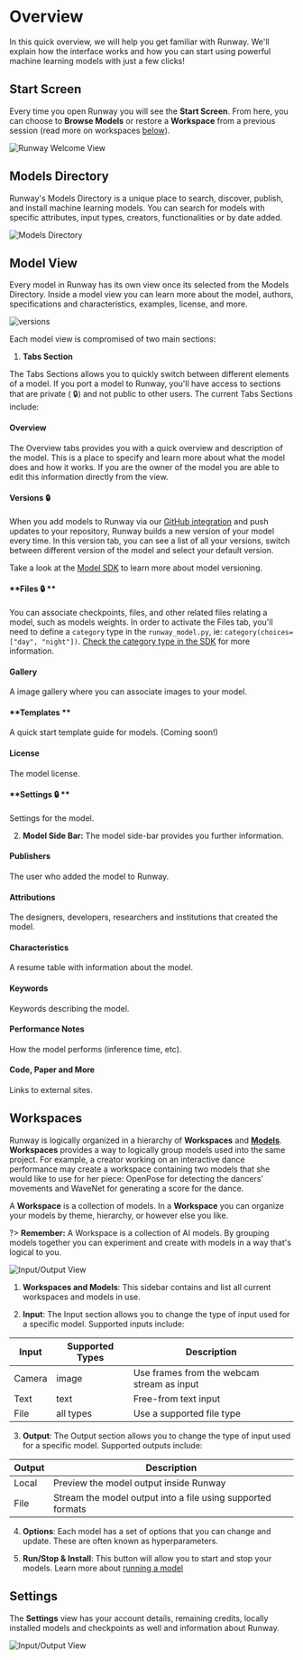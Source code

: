 # Overview

In this quick overview, we will help you get familiar with Runway. We'll explain how the interface works and how you can start using powerful machine learning models with just a few clicks!

## Start Screen

Every time you open Runway you will see the **Start Screen**. From here, you can choose to **Browse Models** or restore a **Workspace** from a previous session (read more on workspaces [below](#workspaces)).

![Runway Welcome View](assets/images/views/start-screen.png)

## Models Directory

Runway's Models Directory is a unique place to search, discover, publish, and install machine learning models. You can search for models with specific attributes, input types, creators, functionalities or by date added.

![Models Directory](assets/images/views/model-directory.png)

## Model View

Every model in Runway has its own view once its selected from the Models Directory. Inside a model view you can learn more about the model, authors, specifications and characteristics, examples, license, and more.

![versions](assets/images/views/model.png)

Each model view is compromised of two main sections:

1) **Tabs Section**

The Tabs Sections allows you to quickly switch between different elements of a model. If you port a model to Runway, you'll have access to sections that are private ( 🔒) and not public to other users. The current Tabs Sections include:

<!-- tabs:start -->

#### **Overview**

The Overview tabs provides you with a quick overview and description of the model. This is a place to specify and learn more about what the model does and how it works. If you are the owner of the model you are able to edit this information directly from the view.

#### **Versions 🔒**

When you add models to Runway via our [GitHub integration](/how-to/importing?id=connect-to-github) and push updates to your repository, Runway builds a new version of your model every time. In this version tab, you can see a list of all your versions, switch between different version of the model and select your default version.

Take a look at the [Model SDK](https://sdk.runwayml.com/en/latest/) to learn more about model versioning.

#### **Files 🔒 **

You can associate checkpoints, files, and other related files relating a model, such as models weights. In order to activate the Files tab, you'll need to define a `category` type in the `runway_model.py`, ie: `category(choices=["day", "night"])`. [Check the category type in the SDK](https://sdk.runwayml.com/en/latest/data_types.html?highlight=choices#data-types) for more information.

#### **Gallery**

A image gallery where you can associate images to your model.


#### **Templates **

A quick start template guide for models. (Coming soon!)


#### **License**

The model license.


#### **Settings 🔒 **

Settings for the model.

<!-- tabs:end -->

2) **Model Side Bar:** The model side-bar provides you further information.

<!-- tabs:start -->

#### **Publishers**

The user who added the model to Runway.

#### **Attributions**

The designers, developers, researchers and institutions that created the model.

#### **Characteristics**

A resume table with information about the model.

#### **Keywords**

Keywords describing the model.

#### **Performance Notes**

How the model performs (inference time, etc).

#### **Code, Paper and More**

Links to external sites.

<!-- tabs:end -->

## Workspaces

Runway is logically organized in a hierarchy of **Workspaces** and [**Models**](getting-started/model-101.md). **Workspaces** provides a way to logically group models used into the same project. For example, a creator working on an interactive dance performance may create a workspace containing two models that she would like to use for her piece: OpenPose for detecting the dancers’ movements and WaveNet for generating a score for the dance.

A **Workspace** is a collection of models. In a **Workspace** you can organize your models by theme, hierarchy, or however else you like.

?> **Remember:** A Workspace is a collection of AI models. By grouping models together you can experiment and create with models in a way that's logical to you.

![Input/Output View](assets/images/views/io.png)

1) **Workspaces and Models**: This sidebar contains and list all current workspaces and models in use.

2) **Input**: The Input section allows you to change the type of input used for a specific model. Supported inputs include:

| Input      | Supported Types | Description                                       |
|------------|-----------------|---------------------------------------------------|
| Camera     | image           | Use frames from the webcam stream as input        |
| Text       | text            | Free-from text input                              |
| File       | all types       | Use a supported file type                         |

3) **Output**: The Output section allows you to change the type of input used for a specific model. Supported outputs include:

| Output     | Description
|------------|---------------------------------------------------------------------|
| Local      | Preview the model output inside Runway                              |
| File       | Stream the model output into a file using supported formats         |


4) **Options**: Each model has a set of options that you can change and update. These are often known as hyperparameters.

5) **Run/Stop & Install**: This button will allow you to start and stop your models. Learn more about [running a model](how-to/run-a-model.md)

## Settings

The **Settings** view has your account details, remaining credits, locally installed models and checkpoints as well and information about Runway.

![Input/Output View](assets/images/views/settings.png)
